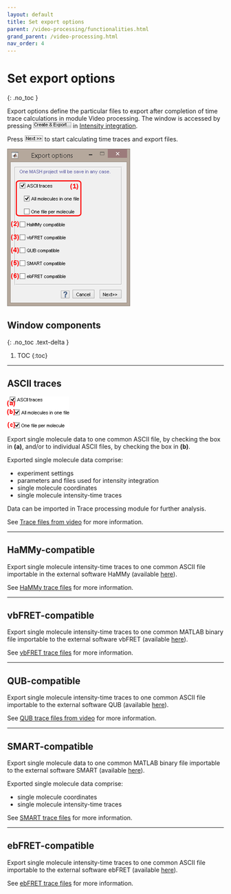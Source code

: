 ```yaml
---
layout: default
title: Set export options
parent: /video-processing/functionalities.html
grand_parent: /video-processing.html
nav_order: 4
---
```


# Set export options
{: .no_toc }

Export options define the particular files to export after completion of time trace calculations in module Video processing.
The window is accessed by pressing 
![Create & Export...](../../assets/images/gui/VP-but-export.png "Create & Export...") in 
[Intensity integration](../panels/panel-intensity-integration.html).

Press 
![Next >>](../../assets/images/gui/TP-but-next-supsup.png "Next >>") to start calculating time traces and export files.

<a href="../../assets/images/gui/VP-panel-integration-expopt.png"><img src="../../assets/images/gui/VP-panel-integration-expopt.png" style="max-width: 286px;"/></a>


## Window components
{: .no_toc .text-delta }

1. TOC
{:toc}


---

## ASCII traces

<a href="../../assets/images/gui/VP-panel-integration-expopt-ascii.png"><img src="../../assets/images/gui/VP-panel-integration-expopt-ascii.png" style="max-width: 144px;"/></a>

Export single molecule data to one common ASCII file, by checking the box in **(a)**, and/or to individual ASCII files, by checking the box in **(b)**.

Exported single molecule data comprise: 
* experiment settings
* parameters and files used for intensity integration 
* single molecule coordinates
* single molecule intensity-time traces

Data can be imported in Trace processing module for further analysis.

See 
[Trace files from video](../../output-files/txt-traces-from-video.html) for more information.


---

## HaMMy-compatible

Export single molecule intensity-time traces to one common ASCII file importable in the external software HaMMy (available 
[here](http://ha.med.jhmi.edu/resources/#1464200861600-0fad9996-bfd4)).

See 
[HaMMy trace files](../../output-files/dat-hammy-traces.html) for more information.


---

## vbFRET-compatible

Export single molecule intensity-time traces to one common MATLAB binary file importable to the external software vbFRET (available 
[here](http://vbfret.sourceforge.net/)).

See 
[vbFRET trace files](../../output-files/mat-vbfret-traces.html) for more information.


---

## QUB-compatible

Export single molecule intensity-time traces to one common ASCII file importable to the external software QUB (available 
[here](https://qub.mandelics.com/)).

See 
[QUB trace files from video](../../output-files/txt-qub-traces.html) for more information.


---

## SMART-compatible

Export single molecule data to one common MATLAB binary file importable to the external software SMART (available 
[here](https://simtk.org/projects/smart)).

Exported single molecule data comprise: 
* single molecule coordinates
* single molecule intensity-time traces

See 
[SMART trace files](../../output-files/traces-smart-traces.html) for more information.


---

## ebFRET-compatible

Export single molecule intensity-time traces to one common ASCII file importable to the external software ebFRET (available 
[here](http://ebfret.github.io/)).

See 
[ebFRET trace files](../../output-files/dat-ebfret-traces.html) for more information.

